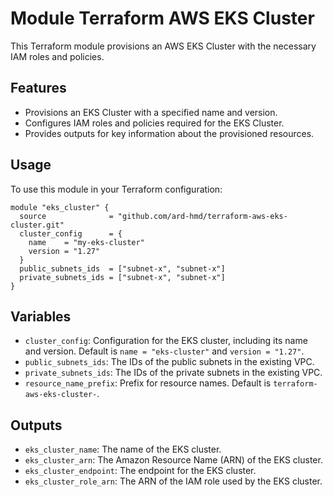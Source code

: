 # Module Terraform AWS EKS Cluster

This Terraform module provisions an AWS EKS Cluster with the necessary IAM roles and policies.

## Features

- Provisions an EKS Cluster with a specified name and version.
- Configures IAM roles and policies required for the EKS Cluster.
- Provides outputs for key information about the provisioned resources.

## Usage

To use this module in your Terraform configuration:

```hcl
module "eks_cluster" {
  source              = "github.com/ard-hmd/terraform-aws-eks-cluster.git"
  cluster_config      = {
    name    = "my-eks-cluster"
    version = "1.27"
  }
  public_subnets_ids  = ["subnet-x", "subnet-x"]
  private_subnets_ids = ["subnet-x", "subnet-x"]
}
```

## Variables

- `cluster_config`: Configuration for the EKS cluster, including its name and version. Default is `name = "eks-cluster"` and `version = "1.27"`.
- `public_subnets_ids`: The IDs of the public subnets in the existing VPC.
- `private_subnets_ids`: The IDs of the private subnets in the existing VPC.
- `resource_name_prefix`: Prefix for resource names. Default is `terraform-aws-eks-cluster-`.

## Outputs

- `eks_cluster_name`: The name of the EKS cluster.
- `eks_cluster_arn`: The Amazon Resource Name (ARN) of the EKS cluster.
- `eks_cluster_endpoint`: The endpoint for the EKS cluster.
- `eks_cluster_role_arn`: The ARN of the IAM role used by the EKS cluster.

